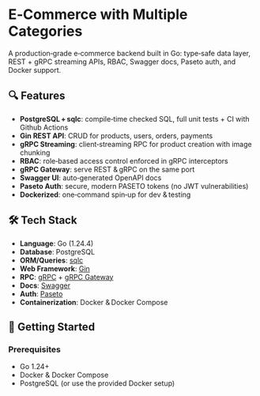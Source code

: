 # E‑Commerce with Multiple Categories

A production‑grade e‑commerce backend built in Go: type‑safe data layer, REST + gRPC streaming APIs, RBAC, Swagger docs, Paseto auth, and Docker support.

## 🔍 Features
- **PostgreSQL + sqlc**: compile‑time checked SQL, full unit tests + CI with Github Actions 
- **Gin REST API**: CRUD for products, users, orders, payments  
- **gRPC Streaming**: client‑streaming RPC for product creation with image chunking  
- **RBAC**: role‑based access control enforced in gRPC interceptors  
- **gRPC Gateway**: serve REST & gRPC on the same port  
- **Swagger UI**: auto‑generated OpenAPI docs
- **Paseto Auth**: secure, modern PASETO tokens (no JWT vulnerabilities)  
- **Dockerized**: one‑command spin‑up for dev & testing  

## 🛠️ Tech Stack
- **Language**: Go (1.24.4)  
- **Database**: PostgreSQL  
- **ORM/Queries**: [sqlc](https://github.com/kyleconroy/sqlc)  
- **Web Framework**: [Gin](https://github.com/gin-gonic/gin)  
- **RPC**: [gRPC](https://grpc.io/) + [gRPC Gateway](https://github.com/grpc-ecosystem/grpc-gateway)  
- **Docs**: [Swagger](https://swagger.io/)  
- **Auth**: [Paseto](https://github.com/o1egl/paseto)  
- **Containerization**: Docker & Docker Compose  

## 🚀 Getting Started

### Prerequisites
- Go 1.24+  
- Docker & Docker Compose  
- PostgreSQL (or use the provided Docker setup)
